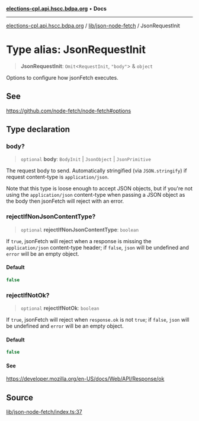 [**elections-cpl.api.hscc.bdpa.org**](../../../README.md) • **Docs**

***

[elections-cpl.api.hscc.bdpa.org](../../../README.md) / [lib/json-node-fetch](../README.md) / JsonRequestInit

# Type alias: JsonRequestInit

> **JsonRequestInit**: `Omit`\<`RequestInit`, `"body"`\> & `object`

Options to configure how jsonFetch executes.

## See

https://github.com/node-fetch/node-fetch#options

## Type declaration

### body?

> `optional` **body**: `BodyInit` \| `JsonObject` \| `JsonPrimitive`

The request body to send. Automatically stringified (via `JSON.stringify`)
if request content-type is `application/json`.

Note that this type is loose enough to accept JSON objects, but if you're
not using the `application/json` content-type when passing a JSON object as
the body then jsonFetch will reject with an error.

### rejectIfNonJsonContentType?

> `optional` **rejectIfNonJsonContentType**: `boolean`

If `true`, jsonFetch will reject when a response is missing the
`application/json` content-type header; if `false`, `json` will be
undefined and `error` will be an empty object.

#### Default

```ts
false
```

### rejectIfNotOk?

> `optional` **rejectIfNotOk**: `boolean`

If `true`, jsonFetch will reject when `response.ok` is not `true`; if
`false`, `json` will be undefined and `error` will be an empty object.

#### Default

```ts
false
```

#### See

https://developer.mozilla.org/en-US/docs/Web/API/Response/ok

## Source

[lib/json-node-fetch/index.ts:37](https://github.com/nhscc/elections_cpl.api.hscc.bdpa.org/blob/46ed5b306a3fd199be2bd28706c3da03542c6da3/lib/json-node-fetch/index.ts#L37)
